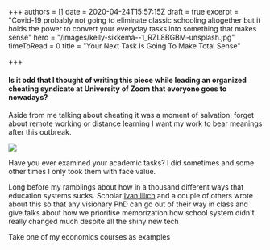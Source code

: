+++
authors = []
date = 2020-04-24T15:57:15Z
draft = true
excerpt = "Covid-19 probably not going to eliminate classic schooling altogether but it holds the power to convert your everyday tasks into something that makes sense"
hero = "/images/kelly-sikkema--1_RZL8BGBM-unsplash.jpg"
timeToRead = 0
title = "Your Next Task Is Going To Make Total Sense"

+++
#### Is it odd that I thought of writing this piece while leading an organized cheating syndicate at University of Zoom that everyone goes to nowadays?

Aside from me talking about cheating it was a moment of salvation, forget about remote working or distance learning I want my work to bear meanings after this outbreak.

![](/images/EH4UTwv.png)

Have you ever examined your academic tasks? I did sometimes and some other times I only took them with face value.

Long before my ramblings about how in a thousand different ways that education systems sucks. Scholar [Ivan Illıch](https://www.britannica.com/topic/Deschooling-Society) and a couple of others wrote about this so that any visionary PhD can go out of their way in class and give talks about how we prioritise memorization how school system didn't really changed much despite all the shiny new tech

Take one of my economics courses as examples 